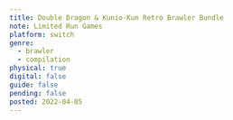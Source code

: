 ```yaml
---
title: Double Dragon & Kunio-Kun Retro Brawler Bundle
note: Limited Run Games
platform: switch
genre:
  - brawler
  - compilation
physical: true
digital: false
guide: false
pending: false
posted: 2022-04-05
---
```

